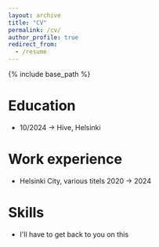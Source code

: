 ```yaml
---
layout: archive
title: "CV"
permalink: /cv/
author_profile: true
redirect_from:
  - /resume
---
```


{% include base_path %}

Education
======
* 10/2024 -> Hive, Helsinki

Work experience
======
* Helsinki City, various titels 2020 -> 2024
  
Skills
======
* I'll have to get back to you on this 


